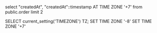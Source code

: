 
select "createdAt", "createdAt"::timestamp AT TIME ZONE '+7' from public.order limit 2


SELECT current_setting('TIMEZONE') TZ;
SET TIME ZONE '-8'
SET TIME ZONE '+7'

